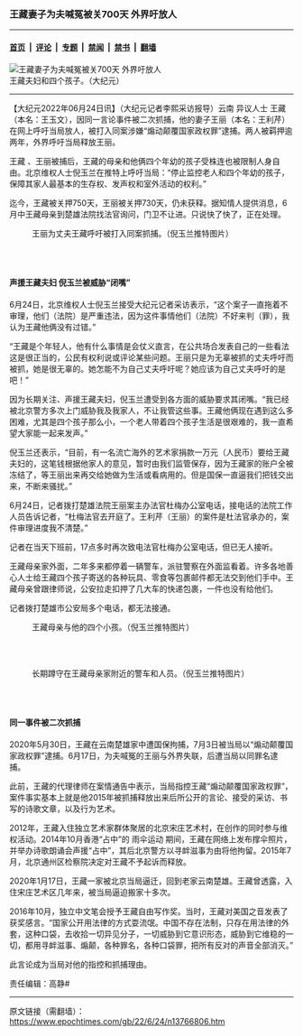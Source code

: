 ### 王藏妻子为夫喊冤被关700天 外界吁放人

---

#### [首页](../../../..?n13766806) &nbsp;|&nbsp; [评论](../../../../../epoch-comment?n13766806) &nbsp;|&nbsp; [专题](../../../../../epoch-special?n13766806) &nbsp;|&nbsp; [禁闻](../../../../../epoch-news?n13766806) &nbsp;|&nbsp; [禁书](../../../../../books?n13766806) &nbsp;|&nbsp; [翻墙](https://github.com/gfw-breaker/nogfw/blob/master/README.md?n13766806)


<div><img alt="王藏妻子为夫喊冤被关700天 外界吁放人" class="attachment-djy_600_400 size-djy_600_400 wp-post-image" src="https://i.epochtimes.com/assets/uploads/2021/12/id13436558-Ex2SEAZWUAc57ux-600x400.jpeg"/>
<div class="caption">
 王藏夫妇和四个孩子。（大纪元）
</div></div><hr/><div class="post_content" id="artbody" itemprop="articleBody">
 <!-- article content begin -->
 <p>
  【大纪元2022年06月24日讯】（大纪元记者李熙采访报导）云南
  <ok href="https://www.epochtimes.com/gb/tag/%E5%BC%82%E8%AE%AE%E4%BA%BA%E5%A3%AB.html">
   异议人士
  </ok>
  <ok href="https://www.epochtimes.com/gb/tag/%E7%8E%8B%E8%97%8F.html">
   王藏
  </ok>
  （本名：王玉文），因同一言论事件被二次抓捕，他的妻子王丽（本名：王利芹）在网上呼吁当局放人，被打入同案涉嫌“煽动颠覆国家政权罪”逮捕。两人被羁押逾两年，外界呼吁当局释放王丽。
 </p>
 <p>
  <ok href="https://www.epochtimes.com/gb/tag/%E7%8E%8B%E8%97%8F.html">
   王藏
  </ok>
  、王丽被捕后，王藏的母亲和他俩四个年幼的孩子受株连也被限制人身自由。北京维权人士倪玉兰在推特上呼吁当局：“停止监控老人和四个年幼的孩子，保障其家人最基本的生存权、发声权和室外活动的权利。”
 </p>
 <p>
  迄今，王藏被关押750天，王丽被关押730天，仍未获释。据知情人提供消息，6月中王藏母亲到楚雄法院找法官询问，门卫不让进。只说快了快了，正在处理。
 </p>
 <figure aria-describedby="caption-attachment-13766829" class="wp-caption aligncenter" id="attachment_13766829" style="width: 450px">
  <ok href="https://i.epochtimes.com/assets/uploads/2022/06/id13766829-FVdmq3OX0AE5Npu.jpg" target="_blank">
   <img alt="" class="size-medium wp-image-13766829" src="https://i.epochtimes.com/assets/uploads/2022/06/id13766829-FVdmq3OX0AE5Npu-450x253.jpg"/>
  </ok>
  <br/><figcaption class="wp-caption-text" id="caption-attachment-13766829">
   王丽为丈夫王藏呼吁被打入同案抓捕。（倪玉兰推特图片）
  </figcaption><br/>
 </figure><br/>
 <h4>
  声援王藏夫妇 倪玉兰被威胁“闭嘴”
 </h4>
 <p>
  6月24日，北京维权人士倪玉兰接受大纪元记者采访表示，“这个案子一直拖着不审理，他们（法院）是严重违法，因为这件事情他们（法院）不好来判（罪），我认为王藏他俩没有过错。”
 </p>
 <p>
  “王藏是个年轻人，他有什么事情是会仗义直言，在公共场合发表自己的一些看法这是很正当的，公民有权利说或评论某些问题。王丽只是为无辜被抓的丈夫呼吁而被抓，她是很无辜的。她怎能不为自己丈夫呼吁呢？她应该为自己丈夫呼吁的是吧！”
 </p>
 <p>
  因为长期关注、声援王藏夫妇，倪玉兰遭受到各方面的威胁要求其闭嘴。“我已经被北京警方多次上门威胁我及我家人，不让我管这些事。王藏他俩现在遇到这么多困难，尤其是四个孩子那么小，一个老人带着四个孩子生活是很艰难的，我一直希望大家能一起来发声。”
 </p>
 <p>
  倪玉兰还表示，“目前，有一名流亡海外的艺术家捐款一万元（人民币）要给王藏夫妇的，这笔钱根据他家人的意见，暂时由我们监管保存，因为王藏家的账户全被冻结了，等王丽出来再交给她做为生活或看病用的。但是国保一直逼我们把钱交出来，不断来骚扰。”
 </p>
 <p>
  6月24日，记者拨打楚雄法院王丽案主办法官杜梅办公室电话，接电话的法院工作人员告诉记者，“杜梅法官去开庭了。王利芹（王丽）的案件是杜法官承办的，案件审理进度我不清楚。”
 </p>
 <p>
  记者在当天下班前，17点多时再次致电法官杜梅办公室电话，但已无人接听。
 </p>
 <p>
  王藏母亲家外面，二年多来都停着一辆警车，派驻警察在外面监看着。许多各地善心人士给王藏四个孩子寄送的各种玩具、零食等包裹邮件都无法交到他们手中。王藏母亲曾跟律师说，公安拉走扣押了几大车的快递包裹，一件也没有给他们。
 </p>
 <p>
  记者拨打楚雄市公安局多个电话，都无法接通。
 </p>
 <figure aria-describedby="caption-attachment-13766828" class="wp-caption aligncenter" id="attachment_13766828" style="width: 450px">
  <ok href="https://i.epochtimes.com/assets/uploads/2022/06/id13766828-FVdmfjEWUAEpdE5.jpg" target="_blank">
   <img alt="" class="size-medium wp-image-13766828" src="https://i.epochtimes.com/assets/uploads/2022/06/id13766828-FVdmfjEWUAEpdE5-450x600.jpg"/>
  </ok>
  <br/><figcaption class="wp-caption-text" id="caption-attachment-13766828">
   王藏母亲与他的四个小孩。（倪玉兰推特图片）
  </figcaption><br/>
 </figure><br/>
 <figure aria-describedby="caption-attachment-13766812" class="wp-caption aligncenter" id="attachment_13766812" style="width: 450px">
  <ok href="https://i.epochtimes.com/assets/uploads/2022/06/id13766812-FV2Li6XX0AENkPc.jpg" target="_blank">
   <img alt="" class="size-medium wp-image-13766812" src="https://i.epochtimes.com/assets/uploads/2022/06/id13766812-FV2Li6XX0AENkPc-450x600.jpg"/>
  </ok>
  <br/><figcaption class="wp-caption-text" id="caption-attachment-13766812">
   长期蹲守在王藏母亲家附近的警车和人员。（倪玉兰推特图片）
  </figcaption><br/>
 </figure><br/>
 <h4>
  同一事件被二次抓捕
 </h4>
 <p>
  2020年5月30日，王藏在云南楚雄家中遭国保拘捕，7月3日被当局以“煽动颠覆国家政权罪”逮捕。6月17日，为夫喊冤的王丽与外界失联，后遭当局以同罪名逮捕。
 </p>
 <p>
  此前，王藏的代理律师在案情通告中表示，当局指控王藏“煽动颠覆国家政权罪”，案件事实基本上就是他2015年被抓捕释放出来后所公开的言论、接受的采访、书写的诗歌文章，以及行为艺术。
 </p>
 <p>
  2012年，王藏入住独立艺术家群体聚居的北京宋庄艺术村，在创作的同时参与维权活动。2014年10月香港“占中”的
  <ok href="https://www.epochtimes.com/gb/tag/%E9%9B%A8%E4%BC%9E%E8%BF%90%E5%8A%A8.html">
   雨伞运动
  </ok>
  期间，王藏在网络上发布撑伞照片，并举办诗歌朗诵会声援“占中”，其后北京警方以寻衅滋事为由将他拘留。2015年7月，北京通州区检察院决定对王藏不予起诉而释放。
 </p>
 <p>
  2020年1月17日，王藏一家被北京当局逼迁，回到老家云南楚雄。王藏曾透露，入住宋庄艺术区几年来，被当局逼迫搬家十多次。
 </p>
 <p>
  2016年10月，独立中文笔会授予王藏自由写作奖。当时，王藏对美国之音发表了获奖感言。“国家公开用法律的方式耍流氓。中国不存在法制，只存在用法律的外套，这种口袋，去收拾一切异见分子，一切威胁到它意识形态，威胁到它维稳的一切，都用寻衅滋事、煽颠，各种罪名，各种口袋罪，把所有反对的声音全部消灭。”
 </p>
 <p>
  此言论成为当局对他的指控和抓捕理由。
 </p>
 <p>
  责任编辑：高静#
 </p>
 <!-- article content end -->
 <div id="below_article_ad">
 </div>
</div>


---

原文链接（需翻墙）：https://www.epochtimes.com/gb/22/6/24/n13766806.htm